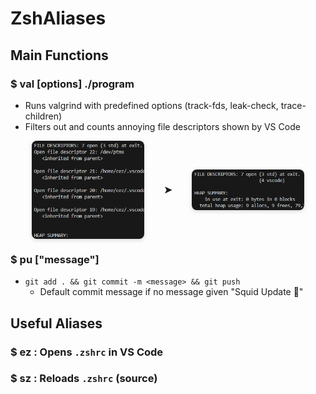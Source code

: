 # ZshAliases

## Main Functions

### $ **val [options] ./program**
 - Runs valgrind with predefined options (track-fds, leak-check, trace-children)
 - Filters out and counts annoying file descriptors shown by VS Code
<div style="display: flex; justify-content: center; align-items: center; gap: 32px;">
  <img src="imgs/0.png" alt="0.png" width="180" style="border-radius:8px; box-shadow:0 2px 6px rgba(0,0,0,0.15);">
  <span style="font-size: 1.1em; font-weight: bold; text-align: center;">➤</span>
  <img src="imgs/1.png" alt="1.png" width="180" style="border-radius:8px; box-shadow:0 2px 6px rgba(0,0,0,0.15);"></div>


### $ **pu ["message"]**
  - `git add . && git commit -m <message> && git push`
 	 - Default commit message if no message given "Squid Update 🦑"

## Useful Aliases

### $ **ez** : Opens `.zshrc` in VS Code
### $ **sz** : Reloads `.zshrc` (source)
